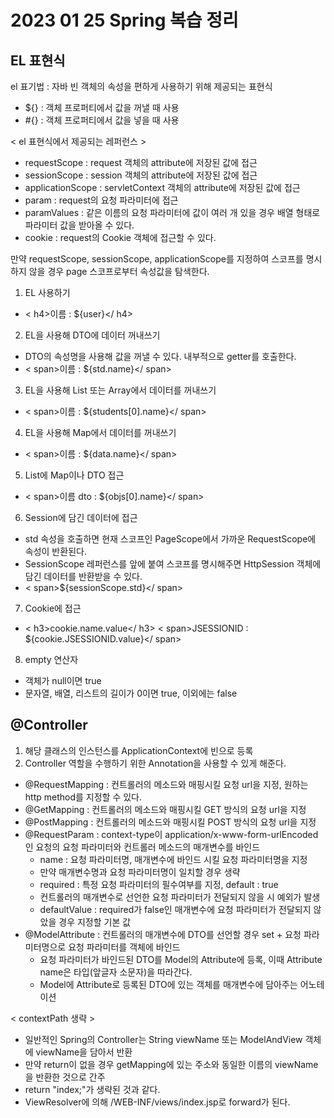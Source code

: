 # 2023 01 25 Spring 복습 정리 

## EL 표현식 
el 표기법 : 자바 빈 객체의 속성을 편하게 사용하기 위해 제공되는 표현식 
- ${} : 객체 프로퍼티에서 값을 꺼낼 때 사용 
- #{} : 객체 프로퍼티에서 값을 넣을 때 사용 

< el 표현식에서 제공되는 레퍼런스 >
- requestScope : request 객체의 attribute에 저장된 값에 접근 
- sessionScope : session 객체의 attribute에 저장된 값에 접근 
- applicationScope : servletContext 객체의 attribute에 저장된 값에 접근 
- param : request의 요청 파라미터에 접근 
- paramValues : 같은 이름의 요청 파라미터에 값이 여러 개 있을 경우 배열 형태로 파라미터 값을 받아올 수 있다. 
- cookie : request의 Cookie 객체에 접근할 수 있다. 

만약 requestScope, sessionScope, applicationScope를 지정하여 스코프를 명시하지 않을 경우 page 스코프로부터 속성값을 탐색한다. 

1. EL 사용하기
-  < h4>이름 : ${user}</ h4>
2. EL을 사용해 DTO에 데이터 꺼내쓰기
- DTO의 속성명을 사용해 값을 꺼낼 수 있다. 내부적으로 getter를 호출한다. 
- < span>이름 : ${std.name}</ span>
3. EL을 사용해 List 또는 Array에서 데이터를 꺼내쓰기
- < span>이름 : ${students[0].name}</   span>
4. EL을 사용해 Map에서 데이터를 꺼내쓰기
-  <    span>이름 : ${data.name}</  span>
5. List에 Map이나 DTO 접근 
- < span>이름 dto : ${objs[0].name}</   span>
6. Session에 담긴 데이터에 접근 
- std 속성을 호출하면 현재 스코프인 PageScope에서 가까운 RequestScope에 속성이 반환된다. 
- SessionScope 레퍼런스를 앞에 붙여 스코프를 명시해주면 HttpSession 객체에 담긴 데이터를 반환받을 수 있다. 
- < span>${sessionScope.std}</  span>
7. Cookie에 접근 
- 	<   h3>cookie.name.value</  h3>
   	<   span>JSESSIONID : ${cookie.JSESSIONID.value}</  span>
8. empty 연산자
- 객체가 null이면 true
- 문자열, 배열, 리스트의 길이가 0이면 true, 이외에는 false

## @Controller
1. 해당 클래스의 인스턴스를 ApplicationContext에 빈으로 등록 
2. Controller 역할을 수행하기 위한 Annotation을 사용할 수 있게 해준다. 
- @RequestMapping : 컨트롤러의 메소드와 매핑시킬 요청 url을 지정, 원하는 http method를 지정할 수 있다. 
- @GetMapping : 컨트롤러의 메소드와 매핑시킬 GET 방식의 요청 url을 지정 
- @PostMapping : 컨트롤러의 메소드와 매핑시킬 POST 방식의 요청 url을 지정 
- @RequestParam : context-type이 application/x-www-form-urlEncoded인 요청의 요청 파라미터와 컨트롤러 메소드의 매개변수를 바인드 
  - name : 요청 파라미터명, 매개변수에 바인드 시킬 요청 파라미터명을 지정 
  - 만약 매개변수명과 요청 파라미터명이 일치할 경우 생략 
  - required : 특정 요청 파라미터의 필수여부를 지정, default : true 
  - 컨트롤러의 매개변수로 선언한 요청 파라미터가 전달되지 않을 시 예외가 발생 
  - defaultValue : required가 false인 매개변수에 요청 파라미터가 전달되지 않았을 경우 지정할 기본 값 
- @ModelAttribute : 컨트롤러의 매개변수에 DTO를 선언할 경우 set + 요청 파라미터명으로 요청 파라미터를 객체에 바인드
  - 요청 파라미터가 바인드된 DTO를 Model의 Attribute에 등록, 이때 Attribute name은 타입(앞글자 소문자)을 따라간다. 
  - Model에 Attribute로 등록된 DTO에 있는 객체를 매개변수에 담아주는 어노테이션 

< contextPath 생략 >
- 일반적인 Spring의 Controller는 String viewName 또는 ModelAndView 객체에 viewName을 담아서 반환 
- 만약 return이 없을 경우 getMapping에 있는 주소와 동일한 이름의 viewName을 반환한 것으로 간주 
- return "index;"가 생략된 것과 같다. 
- ViewResolver에 의해 /WEB-INF/views/index.jsp로 forward가 된다. 
